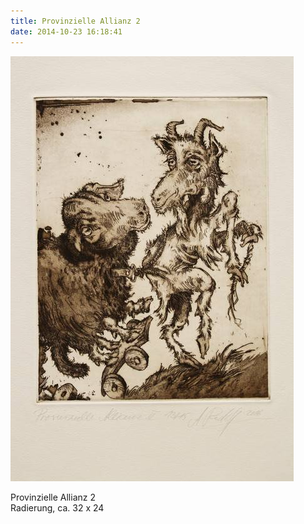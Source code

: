 ```yaml
---
title: Provinzielle Allianz 2
date: 2014-10-23 16:18:41
---
```

![Provinzielle Allianz 2](/img/radierungen/provinzielle-allianz-2.jpg)

Provinzielle Allianz 2<br>
Radierung, ca. 32 x 24

